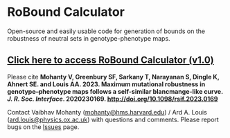 # RoBound Calculator
Open-source and easily usable code for generation of bounds on the robustness of neutral sets in genotype-phenotype maps.

## [Click here to access RoBound Calculator (v1.0)](https://colab.research.google.com/github/vaibhav-mohanty/RoBound-Calculator/blob/main/RoBound_Calculator.ipynb)

Please cite **Mohanty V, Greenbury SF, Sarkany T, Narayanan S, Dingle K, Ahnert SE. and Louis AA. 2023. Maximum mutational robustness in genotype–phenotype maps follows a self-similar blancmange-like curve. _J. R. Soc. Interface_. 2020230169. http://doi.org/10.1098/rsif.2023.0169**

Contact Vaibhav Mohanty (mohanty@hms.harvard.edu) / Ard A. Louis (ard.louis@physics.ox.ac.uk) with questions and comments. Please report bugs on the [Issues](https://github.com/vaibhav-mohanty/RoBound-Calculator/issues) page.
